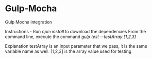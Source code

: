 # Gulp-Mocha
Gulp Mocha integration

Instructions -
Run <i>npm install</i> to download the dependencies
From the command line, execute the command <i>gulp test --testArray [1,2,3]</i>

Explanation
testArray is an input parameter that we pass, it is the same variable name as well. [1,2,3] is the array value used for testing.
